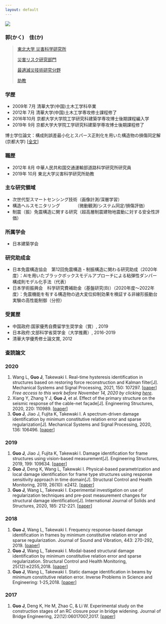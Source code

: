 ```yaml
---
layout: default
---
```


<img class="profile-picture" src="2019_guojia_1.jpg">

### 郭(かく)　佳(か)

>[東北大学 災害科学研究所](https://irides.tohoku.ac.jp/)
>
>[災害リスク研究部門](https://irides.tohoku.ac.jp/organization/risk/)
>
>[最適減災技術研究分野](https://sites.google.com/site/ikagolab/)
>
>[助教](https://irides.tohoku.ac.jp/organization/guo_jia.html)

### 学歴
* 2009年 7月 清華大学(中国)土木工学科卒業
* 2012年 7月 清華大学(中国)土木工学専攻修士課程修了
* 2016年10月 京都大学大学院工学研究科建築学専攻博士後期課程編入学
* 2019年 9月 京都大学大学院工学研究科建築学専攻博士後期課程修了

博士学位論文：構成則誤差最小化とスパース正則化を用いた構造物の損傷同定解(京都大学)
[[全文](http://hdl.handle.net/2433/244543)]

### 職歴
* 2012年  8月 中華人民共和国交通運輸部道路科学研究所研究員
* 2019年 10月 東北大学災害科学研究所助教

### 主な研究領域

* 次世代型スマートセンシング技術（画像計測/深層学習）
* 構造ヘルスモニタリング　　　　（微動観測/システム同定/損傷評価）
* 制震（振）免震構造に関する研究（超高層制震建物地震動に対する安全性評価）

### 所属学会
* 日本建築学会

### 研究助成金
* 日本免震構造協会　第12回免震構造・制振構造に関わる研究助成（2020年度）：AIを用いたブラックボックスモデルアプローチによる粘弾性ダンパー構成則モデル化手法（代表）
* 日本学術振興会　科学研究費補助金（基盤研究(B)）（2020年度～2022年度）：免震機能を有する構造物の過大変位抑制効果を検証する非線形振動台実験の高性能制御（分担）

### 受賞歴
* 中国政府:国家優秀自費留学生奨学金（賞）, 2019
* 日本政府:文部科学省奨学金（大学推薦）, 2016-2019
* 清華大学優秀修士論文賞, 2012

### 査読論文

### 2020 ###
1. Wang L, **Guo J**, Takewaki I. Real-time hysteresis identification in structures based on restoring force reconstruction and Kalman filter[J]. Mechanical Systems and Signal Processing, 2021, 150: 107297.
[[paper](https://doi.org/10.1016/j.ymssp.2020.107297)]
*Free access to this work before November 14, 2020 by clicking [here](https://authors.elsevier.com/a/1boVm_KChvfYDR)*.
2. Xiang Y, Zhang Y J, **Guo J**, et al. Effect of the primary structure on the seismic response of the cable-net façade[J]. Engineering Structures, 2020, 220: 110989.
[[paper](https://doi.org/10.1016/j.engstruct.2020.110989)]
3. **Guo J**, Jiao J, Fujita K, Takewaki I. A spectrum-driven damage identification by minimum constitutive relation error and sparse regularization[J]. Mechanical Systems and Signal Processing, 2020, 136: 106496.
[[paper](https://doi.org/10.1016/j.ymssp.2019.106496)]

### 2019 ###
1. **Guo J**, Jiao J, Fujita K, Takewaki I. Damage identification for frame structures using vision-based measurement[J]. Engineering Structures, 2019, 199: 109634.
[[paper](https://doi.org/10.1016/j.engstruct.2019.109634)]
2. **Guo J**, Deng K, Wang L, Takewaki I. Physical-based parametrization and local damage identification for frame type structures using response sensitivity approach in time domain[J]. Structural Control and Health Monitoring, 2019, 26(10): e2412.
[[paper](https://doi.org/10.1002/stc.2412)]
3. **Guo J**, Wang L, Takewaki I. Experimental investigation on use of regularization techniques and pre-post measurement changes for structural damage identification[J]. International Journal of Solids and Structures, 2020, 185: 212-221.
[[paper](https://doi.org/10.1016/j.ijsolstr.2019.08.026)]

### 2018 ###
1. **Guo J**, Wang L, Takewaki I. Frequency response-based damage identification in frames by minimum constitutive relation error and sparse regularization. Journal of Sound and Vibration, 443: 270-292, 2019.
[[paper](https://doi.org/10.1016/j.jsv.2018.11.020)]
2. **Guo J**, Wang L, Takewaki I. Modal-based structural damage identification by minimum constitutive relation error and sparse regularization. Structural Control and Health Monitoring, 25(12):e2255,2018.
[[paper](https://doi.org/10.1002/stc.2255)]
3. **Guo J**, Wang L, Takewaki I. Static damage identification in beams by minimum constitutive relation error. Inverse Problems in Science and Engineering: 1-25,2018.
[[paper](https://doi.org/10.1080/17415977.2018.1553965)]

### 2017 ###
1. **Guo J**, Deng K, He M, Zhao C, & Li W. Experimental study on the construction stages of an RC closure pour in bridge widening. Journal of Bridge Engineering, 22(12):06017007,2017.
[[paper](https://ascelibrary.org/doi/full/10.1061/(ASCE)BE.1943-5592.0001155)]
